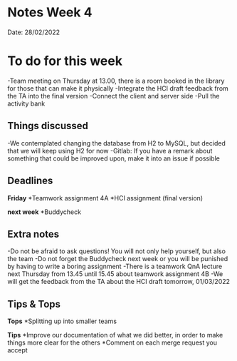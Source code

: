 # Notes Week 4

Date: 28/02/2022


# To do for this week

-Team meeting on Thursday at 13.00, there is a room booked in the library for those that can make it physically
-Integrate the HCI draft feedback from the TA into the final version
-Connect the client and server side
-Pull the activity bank


## Things discussed

-We contemplated changing the database from H2 to MySQL, but decided that we will keep using H2 for now
-Gitlab: If you have a remark about something that could be improved upon, make it into an issue if possible


## Deadlines

**Friday**
*Teamwork assignment 4A
*HCI assignment (final version)

**next week**
*Buddycheck


## Extra notes

-Do not be afraid to ask questions! You will not only help yourself, but also the team
-Do not forget the Buddycheck next week or you will be punished by having to write a boring assignment
-There is a teamwork QnA lecture next Thursday from 13.45 until 15.45 about teamwork assignment 4B 
-We will get the feedback from the TA about the HCI draft tomorrow, 01/03/2022


## Tips & Tops

**Tops**
*Splitting up into smaller teams

**Tips**
*Improve our documentation of what we did better, in order to make things more clear for the others
*Comment on each merge request you accept